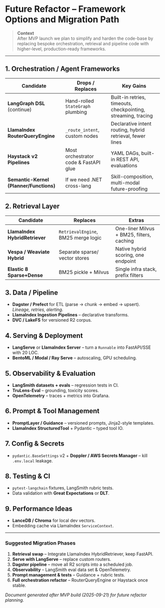 # Future Refactor – Framework Options and Migration Path

> **Context**  
> After MVP launch we plan to simplify and harden the code-base by replacing bespoke orchestration, retrieval and pipeline code with higher-level, production-ready frameworks.

---

## 1. Orchestration / Agent Frameworks

| Candidate | Drops / Replaces | Key Gains |
|-----------|-----------------|-----------|
| **LangGraph DSL** (continue) | Hand-rolled `StateGraph` plumbing | Built-in retries, timeouts, checkpointing, streaming, tracing |
| **LlamaIndex RouterQueryEngine** | `_route_intent`, custom nodes | Declarative intent routing, hybrid retrieval, fewer lines |
| **Haystack v2 Pipelines** | Most orchestrator code & FastAPI glue | YAML DAGs, built-in REST API, evaluations |
| **Semantic-Kernel (Planner/Functions)** | If we need .NET cross-lang | Skill-composition, multi-modal future-proofing |

## 2. Retrieval Layer

| Candidate | Replaces | Extras |
|-----------|----------|--------|
| **LlamaIndex HybridRetriever** | `RetrievalEngine`, BM25 merge logic | One-liner Milvus + BM25, filters, caching |
| **Vespa / Weaviate Hybrid** | Separate sparse/ vector stores | Native hybrid scoring, one endpoint |
| **Elastic 8 Sparse+Dense** | BM25 pickle + Milvus | Single infra stack, prefix filters |

## 3. Data / Pipeline

* **Dagster / Prefect** for ETL (parse → chunk → embed → upsert).  
  *Lineage, retries, alerting.*
* **LlamaIndex Ingestion Pipelines** – declarative transforms.
* **DVC / LakeFS** for versioned R2 corpus.

## 4. Serving & Deployment

* **LangServe** or **LlamaIndex Server** – turn a `Runnable` into FastAPI/SSE with 20 LOC.
* **BentoML / Modal / Ray Serve** – autoscaling, GPU scheduling.

## 5. Observability & Evaluation

* **LangSmith datasets + evals** – regression tests in CI.  
* **TruLens-Eval** – grounding, toxicity scores.
* **OpenTelemetry** – traces + metrics into Grafana.

## 6. Prompt & Tool Management

* **PromptLayer / Guidance** – versioned prompts, Jinja2-style templates.
* **LlamaIndex StructuredTool** + Pydantic – typed tool IO.

## 7. Config & Secrets

* `pydantic.BaseSettings` v2 + **Doppler / AWS Secrets Manager** – kill `.env.local` leakage.

## 8. Testing & CI

* `pytest-langchain` fixtures, LangSmith rubric tests.  
* Data validation with **Great Expectations** or **DLT**.

## 9. Performance Ideas

* **LanceDB / Chroma** for local dev vectors.
* Embedding cache via LlamaIndex `ServiceContext`.

---

### Suggested Migration Phases

1. **Retrieval swap** – Integrate LlamaIndex HybridRetriever, keep FastAPI.  
2. **Serve with LangServe** – replace custom routers.  
3. **Dagster pipeline** – move all R2 scripts into a scheduled job.  
4. **Observability** – LangSmith eval data set & OpenTelemetry.  
5. **Prompt management & tests** – Guidance + rubric tests.  
6. **Full orchestration refactor** – RouterQueryEngine or Haystack once stable.

*Document generated after MVP build (2025-09-21) for future refactor planning.*
